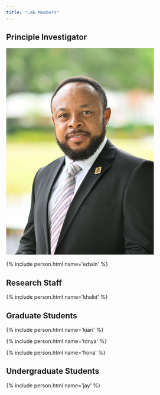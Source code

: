 ```yaml
---
title: "Lab Members"
---
```


## Principle Investigator

![image](/People/Aroke_Edwin.jpg)

{% include person.html name='edwin' %}

## Research Staff

{% include person.html name='khalid' %}

## Graduate Students

{% include person.html name='kiari' %}

{% include person.html name='tonya' %}

{% include person.html name='fiona' %}

## Undergraduate Students

{% include person.html name='jay' %}
